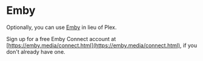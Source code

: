 # Emby

Optionally, you can use [Emby](https://emby.media/) in lieu of Plex.

Sign up for a free Emby Connect account at [https://emby.media/connect.html](https://emby.media/connect.html), if you don't already have one.

